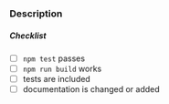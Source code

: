 <!--
Thank you for your pull request.
Please provide a description above and review the requirements below.

Bug fixes and new features should include tests.
-->

### Description

<!-- Please provide a description of your pull request and any relevant steps needed to verify it.
If it fixes a bug or resolves a feature request, be sure to link to that issue.-->

##### Checklist

<!-- Remove items that do not apply. For completed items, change [ ] to [x]. -->

- [ ] `npm test` passes
- [ ] `npm run build` works
- [ ] tests are included
- [ ] documentation is changed or added
